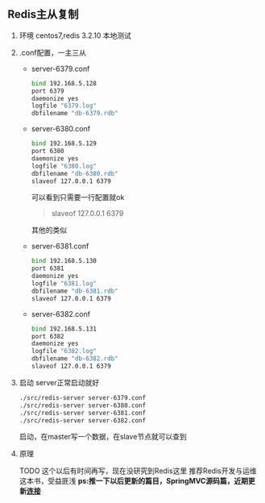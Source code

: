 ## Redis主从复制

1. 环境 centos7,redis 3.2.10 本地测试
2. .conf配置，一主三从
    - server-6379.conf
        ```bash
        bind 192.168.5.128
        port 6379
        daemonize yes
        logfile "6379.log"
        dbfilename "db-6379.rdb"
        ```
    - server-6380.conf
        ```bash
        bind 192.168.5.129
        port 6380
        daemonize yes
        logfile "6380.log"
        dbfilename "db-6380.rdb"
        slaveof 127.0.0.1 6379
        ```
        可以看到只需要一行配置就ok
        > slaveof 127.0.0.1 6379

        其他的类似
    - server-6381.conf
        ```bash
        bind 192.168.5.130
        port 6381
        daemonize yes
        logfile "6381.log"
        dbfilename "db-6381.rdb"
        slaveof 127.0.0.1 6379
        ```
    - server-6382.conf
        ```bash
        bind 192.168.5.131
        port 6382
        daemonize yes
        logfile "6382.log"
        dbfilename "db-6382.rdb"
        slaveof 127.0.0.1 6379
        ```
3. 启动
    server正常启动就好
    ```bash
    ./src/redis-server server-6379.conf
    ./src/redis-server server-6380.conf
    ./src/redis-server server-6381.conf
    ./src/redis-server server-6382.conf
    ```
    启动，在master写一个数据，在slave节点就可以查到

4. 原理

   TODO 这个以后有时间再写，现在没研究到Redis这里
    推荐Redis开发与运维这本书，受益匪浅
**ps:推一下以后更新的篇目，SpringMVC源码篇，近期更新[连接]()**
